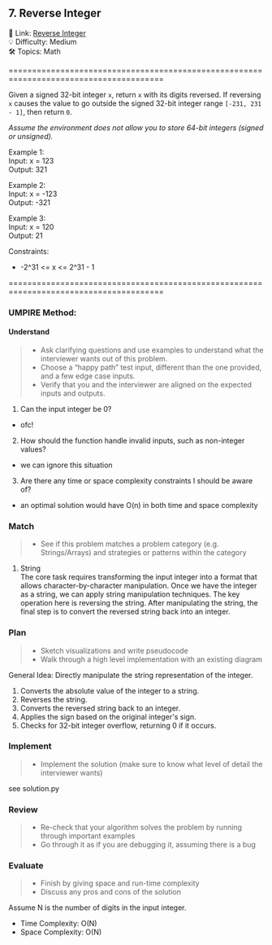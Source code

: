 ## 7. Reverse Integer
🔗  Link: [Reverse Integer](https://leetcode.com/problems/reverse-integer/description/)<br>
💡 Difficulty: Medium<br>
🛠️ Topics: Math<br>

=======================================================================================<br>

Given a signed 32-bit integer `x`, return `x` with its digits reversed. If reversing `x` causes the value to go outside the signed 32-bit integer range `[-231, 231 - 1]`, then return `0`.

*Assume the environment does not allow you to store 64-bit integers (signed or unsigned).*

Example 1:<br>
Input: x = 123<br>
Output: 321<br>


Example 2:<br>
Input: x = -123<br>
Output: -321<br>

Example 3:<br>
Input: x = 120<br>
Output: 21<br>


Constraints:<br>
- -2^31 <= x <= 2^31 - 1

=======================================================================================<br>
### UMPIRE Method:
#### Understand

> - Ask clarifying questions and use examples to understand what the interviewer wants out of this problem.
> - Choose a “happy path” test input, different than the one provided, and a few edge case inputs. 
> - Verify that you and the interviewer are aligned on the expected inputs and outputs.
1. Can the input integer be 0?
- ofc! 
2. How should the function handle invalid inputs, such as non-integer values?
- we can ignore this situation
3. Are there any time or space complexity constraints I should be aware of?
- an optimal solution would have O(n) in both time and space complexity
### Match
> - See if this problem matches a problem category (e.g. Strings/Arrays) and strategies or patterns within the category

1. String<br>
The core task requires transforming the input integer into a format that allows character-by-character manipulation. Once we have the integer as a string, we can apply string manipulation techniques. The key operation here is reversing the string. After manipulating the string, the final step is to convert the reversed string back into an integer. <br>

### Plan
> - Sketch visualizations and write pseudocode
> - Walk through a high level implementation with an existing diagram

General Idea: Directly manipulate the string representation of the integer.

1) Converts the absolute value of the integer to a string.
2) Reverses the string.
3) Converts the reversed string back to an integer.
4) Applies the sign based on the original integer's sign.
5) Checks for 32-bit integer overflow, returning 0 if it occurs.
    
### Implement
> - Implement the solution (make sure to know what level of detail the interviewer wants)

see solution.py

### Review
> - Re-check that your algorithm solves the problem by running through important examples
> - Go through it as if you are debugging it, assuming there is a bug
### Evaluate
> - Finish by giving space and run-time complexity
> - Discuss any pros and cons of the solution

Assume N is the number of digits in the input integer.

- Time Complexity: O(N)
- Space Complexity: O(N)
